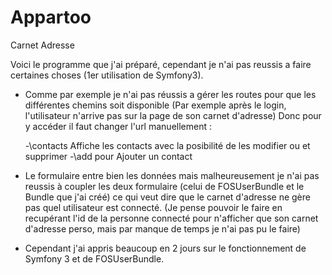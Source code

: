 # Appartoo
Carnet Adresse

Voici le programme que j'ai préparé, cependant je n'ai pas reussis a faire certaines choses (1er utilisation de Symfony3).

- Comme par exemple je n'ai pas réussis a gérer les routes pour que les différentes chemins soit disponible 
(Par exemple après le login, l'utilisateur n'arrive pas sur la page de son carnet d'adresse)
Donc pour y accéder il faut changer l'url manuellement :

    -\contacts Affiche les contacts avec la posibilité de les modifier ou et supprimer
    -\add pour Ajouter un contact

- Le formulaire entre bien les données mais malheureusement je n'ai pas reussis à coupler les deux formulaire
(celui de FOSUserBundle et le Bundle que j'ai créé) ce qui veut dire que le carnet d'adresse ne gère pas quel utilisateur est
connecté. (Je pense pouvoir le faire en recupérant l'id de la personne connecté pour n'afficher que son carnet d'adresse perso,
mais par manque de temps je n'ai pas pu le faire)

- Cependant j'ai appris beaucoup en 2 jours sur le fonctionnement de Symfony 3 et de FOSUserBundle.
